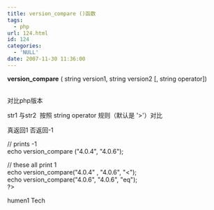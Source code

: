 ```yaml
---
title: version_compare ()函数
tags:
  - php
url: 124.html
id: 124
categories:
  - 'NULL'
date: 2007-11-30 11:36:00
---
```


**version_compare** ( string version1, string version2 \[, string operator\])  
 

对比php版本

str1 与str2  按照 string operator 规则（默认是 '>'）对比

真返回1 否返回-1 

// prints -1  
echo version_compare ("4.0.4", "4.0.6");  
  
// these all print 1  
echo version_compare("4.0.4" , "4.0.6", "<");  
echo version_compare("4.0.6", "4.0.6", "eq");  
?>

humen1 Tech